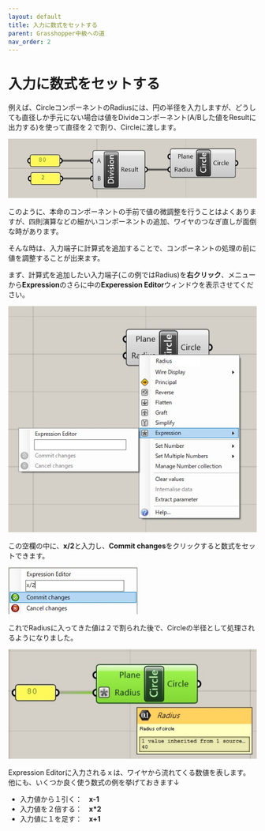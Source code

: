 ```yaml
---
layout: default
title: 入力に数式をセットする
parent: Grasshopper中級への道
nav_order: 2
---
```


# 入力に数式をセットする

例えば、CircleコンポーネントのRadiusには、円の半径を入力しますが、どうしても直径しか手元にない場合は値をDivideコンポーネント(A/Bした値をResultに出力する)を使って直径を２で割り、Circleに渡します。

<img src="../assets/inlet_formula_01.jpg" alt="hi" class="inline"/>

このように、本命のコンポーネントの手前で値の微調整を行うことはよくありますが、四則演算などの細かいコンポーネントの追加、ワイヤのつなぎ直しが面倒な時があります。<br>

そんな時は、入力端子に計算式を追加することで、コンポーネントの処理の前に値を調整することが出来ます。<br>

まず、計算式を追加したい入力端子(この例ではRadius)を**右クリック**、メニューから**Expression**のさらに中の**Experession Editor**ウィンドウを表示させてください。

<img src="../assets/inlet_formula_02.jpg" alt="hi" class="inline"/>

この空欄の中に、**x/2**と入力し、**Commit changes**をクリックすると数式をセットできます。

<img src="../assets/inlet_formula_03.jpg" alt="hi" class="inline"/>

これでRadiusに入ってきた値は２で割られた後で、Circleの半径として処理されるようになりました。

<img src="../assets/inlet_formula_05.jpg" alt="hi" class="inline"/>

<br>

Expression Editorに入力されるｘは、ワイヤから流れてくる数値を表します。<br>
他にも、いくつか良く使う数式の例を挙げておきます↓

- 入力値から１引く：　**x-1**
- 入力値を２倍する：　**x*2**
- 入力値に１を足す：　**x+1**